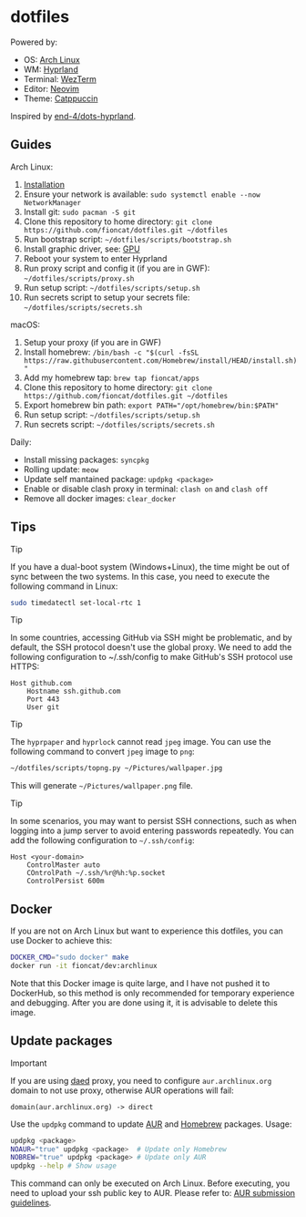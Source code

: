 # dotfiles

Powered by:

- OS: [Arch Linux](https://archlinux.org/)
- WM: [Hyprland](https://hyprland.org/)
- Terminal: [WezTerm](https://wezfurlong.org/wezterm/index.html)
- Editor: [Neovim](https://neovim.io/)
- Theme: [Catppuccin](https://github.com/catppuccin/catppuccin)

Inspired by [end-4/dots-hyprland](https://github.com/end-4/dots-hyprland).

## Guides

Arch Linux:

1. [Installation](guides/installation.md)
2. Ensure your network is available: `sudo systemctl enable --now NetworkManager`
3. Install git: `sudo pacman -S git`
4. Clone this repository to home directory: `git clone https://github.com/fioncat/dotfiles.git ~/dotfiles`
5. Run bootstrap script: `~/dotfiles/scripts/bootstrap.sh`
6. Install graphic driver, see: [GPU](guides/GPU.md)
7. Reboot your system to enter Hyprland
8. Run proxy script and config it (if you are in GWF): `~/dotfiles/scripts/proxy.sh`
9. Run setup script: `~/dotfiles/scripts/setup.sh`
10. Run secrets script to setup your secrets file: `~/dotfiles/scripts/secrets.sh`

macOS:

1. Setup your proxy (if you are in GWF)
2. Install homebrew: `/bin/bash -c "$(curl -fsSL https://raw.githubusercontent.com/Homebrew/install/HEAD/install.sh)"`
3. Add my homebrew tap: `brew tap fioncat/apps`
4. Clone this repository to home directory: `git clone https://github.com/fioncat/dotfiles.git ~/dotfiles`
5. Export homebrew bin path: `export PATH="/opt/homebrew/bin:$PATH"`
6. Run setup script: `~/dotfiles/scripts/setup.sh`
7. Run secrets script: `~/dotfiles/scripts/secrets.sh`

Daily:

* Install missing packages: `syncpkg`
* Rolling update: `meow`
* Update self mantained package: `updpkg <package>`
* Enable or disable clash proxy in terminal: `clash on` and `clash off`
* Remove all docker images: `clear_docker`

## Tips

> [!TIP]
> If you have a dual-boot system (Windows+Linux), the time might be out of sync between the two systems. In this case, you need to execute the following command in Linux:
>
> ```bash
> sudo timedatectl set-local-rtc 1
> ```

> [!TIP]
> In some countries, accessing GitHub via SSH might be problematic, and by default, the SSH protocol doesn't use the global proxy. We need to add the following configuration to ~/.ssh/config to make GitHub's SSH protocol use HTTPS:
>
> ```ssh
> Host github.com
>     Hostname ssh.github.com
>     Port 443
>     User git
> ```

> [!TIP]
> The `hyprpaper` and `hyprlock` cannot read `jpeg` image. You can use the following command to convert `jpeg` image to `png`:
>
> ```bash
> ~/dotfiles/scripts/topng.py ~/Pictures/wallpaper.jpg
> ```
>
> This will generate `~/Pictures/wallpaper.png` file.

> [!TIP]
> In some scenarios, you may want to persist SSH connections, such as when logging into a jump server to avoid entering passwords repeatedly. You can add the following configuration to `~/.ssh/config`:
>
> ```
> Host <your-domain>
>     ControlMaster auto
>     COntrolPath ~/.ssh/%r@%h:%p.socket
>     ControlPersist 600m
> ```

## Docker

If you are not on Arch Linux but want to experience this dotfiles, you can use Docker to achieve this:

```bash
DOCKER_CMD="sudo docker" make
docker run -it fioncat/dev:archlinux
```

Note that this Docker image is quite large, and I have not pushed it to DockerHub, so this method is only recommended for temporary experience and debugging. After you are done using it, it is advisable to delete this image.

## Update packages

> [!IMPORTANT]
> If you are using [daed](https://github.com/daeuniverse/daed) proxy, you need to configure `aur.archlinux.org` domain to not use proxy, otherwise AUR operations will fail:
>
> ```
> domain(aur.archlinux.org) -> direct
> ```

Use the `updpkg` command to update [AUR](https://aur.archlinux.org/) and [Homebrew](https://brew.sh/) packages. Usage:

```bash
updpkg <package>
NOAUR="true" updpkg <package>  # Update only Homebrew
NOBREW="true" updpkg <package> # Update only AUR
updpkg --help # Show usage
```

This command can only be executed on Arch Linux. Before executing, you need to upload your ssh public key to AUR. Please refer to: [AUR submission guidelines](https://wiki.archlinux.org/title/AUR_submission_guidelines).
